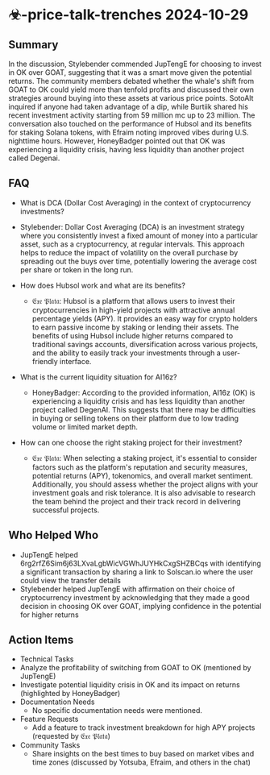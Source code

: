 # ☣-price-talk-trenches 2024-10-29

## Summary
 In the discussion, Stylebender commended JupTengE for choosing to invest in OK over GOAT, suggesting that it was a smart move given the potential returns. The community members debated whether the whale's shift from GOAT to OK could yield more than tenfold profits and discussed their own strategies around buying into these assets at various price points. SotoAlt inquired if anyone had taken advantage of a dip, while Burtiik shared his recent investment activity starting from 59 million mc up to 23 million. The conversation also touched on the performance of Hubsol and its benefits for staking Solana tokens, with Efraim noting improved vibes during U.S. nighttime hours. However, HoneyBadger pointed out that OK was experiencing a liquidity crisis, having less liquidity than another project called Degenai.

## FAQ
 - What is DCA (Dollar Cost Averaging) in the context of cryptocurrency investments?
  - Stylebender: Dollar Cost Averaging (DCA) is an investment strategy where you consistently invest a fixed amount of money into a particular asset, such as a cryptocurrency, at regular intervals. This approach helps to reduce the impact of volatility on the overall purchase by spreading out the buys over time, potentially lowering the average cost per share or token in the long run.

- How does Hubsol work and what are its benefits?
  - 𝔈𝔵𝔢 𝔓𝔩𝔞𝔱𝔞: Hubsol is a platform that allows users to invest their cryptocurrencies in high-yield projects with attractive annual percentage yields (APY). It provides an easy way for crypto holders to earn passive income by staking or lending their assets. The benefits of using Hubsol include higher returns compared to traditional savings accounts, diversification across various projects, and the ability to easily track your investments through a user-friendly interface.

- What is the current liquidity situation for AI16z?
  - HoneyBadger: According to the provided information, AI16z (OK) is experiencing a liquidity crisis and has less liquidity than another project called DegenAI. This suggests that there may be difficulties in buying or selling tokens on their platform due to low trading volume or limited market depth.

- How can one choose the right staking project for their investment?
  - 𝔈𝔵𝔢 𝔓𝔩𝔞𝔱𝔞: When selecting a staking project, it's essential to consider factors such as the platform's reputation and security measures, potential returns (APY), tokenomics, and overall market sentiment. Additionally, you should assess whether the project aligns with your investment goals and risk tolerance. It is also advisable to research the team behind the project and their track record in delivering successful projects.

## Who Helped Who
 - JupTengE helped 6rg2rfZ6Sim6j63LXvaLgbWicVGWhJUYHkCxgSHZBCqs with identifying a significant transaction by sharing a link to Solscan.io where the user could view the transfer details
- Stylebender helped JupTengE with affirmation on their choice of cryptocurrency investment by acknowledging that they made a good decision in choosing OK over GOAT, implying confidence in the potential for higher returns

## Action Items
 - Technical Tasks
  - Analyze the profitability of switching from GOAT to OK (mentioned by JupTengE)
  - Investigate potential liquidity crisis in OK and its impact on returns (highlighted by HoneyBadger)
- Documentation Needs
  - No specific documentation needs were mentioned.
- Feature Requests
  - Add a feature to track investment breakdown for high APY projects (requested by 𝔈𝔵𝔢 𝔓𝔩𝔞𝔱𝔞)
- Community Tasks
  - Share insights on the best times to buy based on market vibes and time zones (discussed by Yotsuba, Efraim, and others in the chat)


